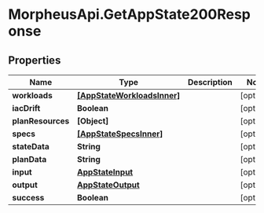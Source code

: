 # MorpheusApi.GetAppState200Response

## Properties

Name | Type | Description | Notes
------------ | ------------- | ------------- | -------------
**workloads** | [**[AppStateWorkloadsInner]**](AppStateWorkloadsInner.md) |  | [optional] 
**iacDrift** | **Boolean** |  | [optional] 
**planResources** | **[Object]** |  | [optional] 
**specs** | [**[AppStateSpecsInner]**](AppStateSpecsInner.md) |  | [optional] 
**stateData** | **String** |  | [optional] 
**planData** | **String** |  | [optional] 
**input** | [**AppStateInput**](AppStateInput.md) |  | [optional] 
**output** | [**AppStateOutput**](AppStateOutput.md) |  | [optional] 
**success** | **Boolean** |  | [optional] 


